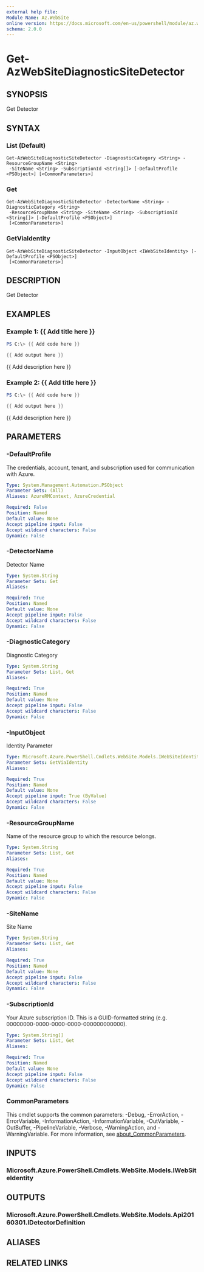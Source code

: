 ```yaml
---
external help file:
Module Name: Az.WebSite
online version: https://docs.microsoft.com/en-us/powershell/module/az.website/get-azwebsitediagnosticsitedetector
schema: 2.0.0
---
```


# Get-AzWebSiteDiagnosticSiteDetector

## SYNOPSIS
Get Detector

## SYNTAX

### List (Default)
```
Get-AzWebSiteDiagnosticSiteDetector -DiagnosticCategory <String> -ResourceGroupName <String>
 -SiteName <String> -SubscriptionId <String[]> [-DefaultProfile <PSObject>] [<CommonParameters>]
```

### Get
```
Get-AzWebSiteDiagnosticSiteDetector -DetectorName <String> -DiagnosticCategory <String>
 -ResourceGroupName <String> -SiteName <String> -SubscriptionId <String[]> [-DefaultProfile <PSObject>]
 [<CommonParameters>]
```

### GetViaIdentity
```
Get-AzWebSiteDiagnosticSiteDetector -InputObject <IWebSiteIdentity> [-DefaultProfile <PSObject>]
 [<CommonParameters>]
```

## DESCRIPTION
Get Detector

## EXAMPLES

### Example 1: {{ Add title here }}
```powershell
PS C:\> {{ Add code here }}

{{ Add output here }}
```

{{ Add description here }}

### Example 2: {{ Add title here }}
```powershell
PS C:\> {{ Add code here }}

{{ Add output here }}
```

{{ Add description here }}

## PARAMETERS

### -DefaultProfile
The credentials, account, tenant, and subscription used for communication with Azure.

```yaml
Type: System.Management.Automation.PSObject
Parameter Sets: (All)
Aliases: AzureRMContext, AzureCredential

Required: False
Position: Named
Default value: None
Accept pipeline input: False
Accept wildcard characters: False
Dynamic: False
```

### -DetectorName
Detector Name

```yaml
Type: System.String
Parameter Sets: Get
Aliases:

Required: True
Position: Named
Default value: None
Accept pipeline input: False
Accept wildcard characters: False
Dynamic: False
```

### -DiagnosticCategory
Diagnostic Category

```yaml
Type: System.String
Parameter Sets: List, Get
Aliases:

Required: True
Position: Named
Default value: None
Accept pipeline input: False
Accept wildcard characters: False
Dynamic: False
```

### -InputObject
Identity Parameter

```yaml
Type: Microsoft.Azure.PowerShell.Cmdlets.WebSite.Models.IWebSiteIdentity
Parameter Sets: GetViaIdentity
Aliases:

Required: True
Position: Named
Default value: None
Accept pipeline input: True (ByValue)
Accept wildcard characters: False
Dynamic: False
```

### -ResourceGroupName
Name of the resource group to which the resource belongs.

```yaml
Type: System.String
Parameter Sets: List, Get
Aliases:

Required: True
Position: Named
Default value: None
Accept pipeline input: False
Accept wildcard characters: False
Dynamic: False
```

### -SiteName
Site Name

```yaml
Type: System.String
Parameter Sets: List, Get
Aliases:

Required: True
Position: Named
Default value: None
Accept pipeline input: False
Accept wildcard characters: False
Dynamic: False
```

### -SubscriptionId
Your Azure subscription ID.
This is a GUID-formatted string (e.g.
00000000-0000-0000-0000-000000000000).

```yaml
Type: System.String[]
Parameter Sets: List, Get
Aliases:

Required: True
Position: Named
Default value: None
Accept pipeline input: False
Accept wildcard characters: False
Dynamic: False
```

### CommonParameters
This cmdlet supports the common parameters: -Debug, -ErrorAction, -ErrorVariable, -InformationAction, -InformationVariable, -OutVariable, -OutBuffer, -PipelineVariable, -Verbose, -WarningAction, and -WarningVariable. For more information, see [about_CommonParameters](http://go.microsoft.com/fwlink/?LinkID=113216).

## INPUTS

### Microsoft.Azure.PowerShell.Cmdlets.WebSite.Models.IWebSiteIdentity

## OUTPUTS

### Microsoft.Azure.PowerShell.Cmdlets.WebSite.Models.Api20160301.IDetectorDefinition

## ALIASES

## RELATED LINKS

